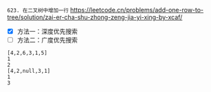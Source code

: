 
`623. 在二叉树中增加一行` https://leetcode.cn/problems/add-one-row-to-tree/solution/zai-er-cha-shu-zhong-zeng-jia-yi-xing-by-xcaf/
- [x] 方法一：深度优先搜索
- [ ] 方法二：广度优先搜索

```
[4,2,6,3,1,5]
1
2
[4,2,null,3,1]
1
3
```
